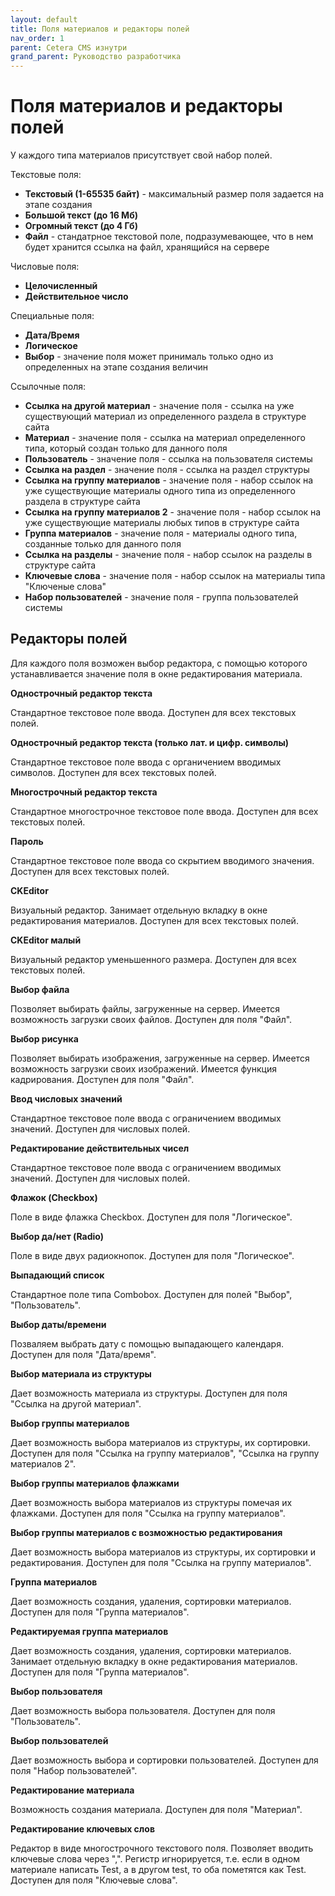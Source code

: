 ```yaml
---
layout: default
title: Поля материалов и редакторы полей
nav_order: 1
parent: Cetera CMS изнутри
grand_parent: Руководство разработчика
---
```


# Поля материалов и редакторы полей

У каждого типа материалов присутствует свой набор полей.

Текстовые поля:

* **Текстовый (1-65535 байт)** - максимальный размер поля задается на этапе создания
* **Большой текст (до 16 Мб)**
* **Огромный текст (до 4 Гб)**
* **Файл** - стандатрное текстовой поле, подразумевающее, что в нем будет хранится ссылка на файл, хранящийся на сервере

Числовые поля:

* **Целочисленный**
* **Действительное число**

Специальные поля:

* **Дата/Время**
* **Логическое**
* **Выбор** - значение поля может принималь только одно из определенных на этапе создания величин

Ссылочные поля:

* **Ссылка на другой материал** - значение поля - ссылка на уже существующий материал из определенного раздела в структуре сайта
* **Материал** - значение поля - ссылка на материал определенного типа, который создан только для данного поля
* **Пользователь** - значение поля - ссылка на пользователя системы
* **Ссылка на раздел** - значение поля - ссылка на раздел структуры
* **Ссылка на группу материалов** - значение поля - набор ссылок на уже существующие материалы одного типа из определенного раздела в структуре сайта
* **Ссылка на группу материалов 2** - значение поля - набор ссылок на уже существующие материалы любых типов в структуре сайта
* **Группа материалов** - значение поля - материалы одного типа, созданные только для данного поля
* **Ссылка на разделы** - значение поля - набор ссылок на разделы в структуре сайта
* **Ключевые слова** - значение поля - набор ссылок на материалы типа "Ключеные слова"
* **Набор пользователей** - значение поля - группа пользователей системы

## Редакторы полей
 

Для каждого поля возможен выбор редактора, с помощью которого устанавливается значение поля в окне редактирования материала.

**Однострочный редактор текста**

Стандартное текстовое поле ввода. Доступен для всех текстовых полей.

**Однострочный редактор текста (только лат. и цифр. символы)**

Стандартное текстовое поле ввода с органичением вводимых символов. Доступен для всех текстовых полей.

**Многострочный редактор текста**

Стандартное многострочное текстовое поле ввода. Доступен для всех текстовых полей.

**Пароль**

Стандартное текстовое поле ввода со скрытием вводимого значения. Доступен для всех текстовых полей.

**CKEditor**

Визуальный редактор. Занимает отдельную вкладку в окне редактирования материалов. Доступен для всех текстовых полей.

**CKEditor малый**

Визуальный редактор уменьшенного размера. Доступен для всех текстовых полей.

**Выбор файла**

Позволяет выбирать файлы, загруженные на сервер. Имеется возможность загрузки своих файлов. Доступен для поля "Файл".

**Выбор рисунка**

Позволяет выбирать изображения, загруженные на сервер. Имеется возможность загрузки своих изображений. Имеется функция кадрирования. Доступен для поля "Файл".

**Ввод числовых значений**

Стандартное текстовое поле ввода с ограничением вводимых значений. Доступен для числовых полей.

**Редактирование действительных чисел**

Стандартное текстовое поле ввода с ограничением вводимых значений. Доступен для числовых полей.

**Флажок (Checkbox)**

Поле в виде флажка Checkbox. Доступен для поля "Логическое".

**Выбор да/нет (Radio)**

Поле в виде двух радиокнопок. Доступен для поля "Логическое".

**Выпадающий список**

Стандартное поле типа Combobox. Доступен для полей "Выбор", "Пользователь".

**Выбор даты/времени**

Позваляем выбрать дату с помощью выпадающего календаря. Доступен для поля "Дата/время".

**Выбор материала из структуры**

Дает возможность материала из структуры. Доступен для поля "Ссылка на другой материал".

**Выбор группы материалов**

Дает возможность выбора материалов из структуры, их сортировки. Доступен для поля "Ссылка на группу материалов", "Ссылка на группу материалов 2".

**Выбор группы материалов флажками**

Дает возможность выбора материалов из структуры помечая их флажками. Доступен для поля "Ссылка на группу материалов".

**Выбор группы материалов с возможностью редактирования**

Дает возможность выбора материалов из структуры, их сортировки и редактирования. Доступен для поля "Ссылка на группу материалов".

**Группа материалов**

Дает возможность создания, удаления, сортировки материалов. Доступен для поля "Группа материалов".

**Редактируемая группа материалов**

Дает возможность создания, удаления, сортировки материалов. Занимает отдельную вкладку в окне редактирования материалов. Доступен для поля "Группа материалов".

**Выбор пользователя**

Дает возможность выбора пользователя. Доступен для поля "Пользователь".

**Выбор пользователей**

Дает возможность выбора и сортировки пользователей. Доступен для поля "Набор пользователей".

**Редактирование материала**

Возможность создания материала. Доступен для поля "Материал".

**Редактирование ключевых слов**

Редактор в виде многострочного текстового поля. Позволяет вводить ключевые слова через ",". Регистр игнорируется, т.е. если в одном материале написать Test, а в другом test, то оба пометятся как Test. Доступен для поля "Ключевые слова".
